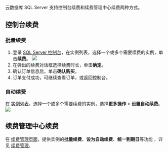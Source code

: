 
云数据库 SQL Server 支持控制台续费和续费管理中心续费两种方式。

## 控制台续费
### 批量续费
1. 登录 [SQL Server 控制台](https://console.cloud.tencent.com/sqlserver)，在实例列表，选择一个或多个需要续费的实例，单击**续费**。
![](https://main.qcloudimg.com/raw/ee2279c01198884739ec5ee7a95dbe46.png)
2. 在弹出的续费对话框选择续费时长，单击**确定**。
3. 确认订单信息后，单击**确认购买**。
4. 订单支付成功，可继续查看订单，或返回控制台。

### 自动续费
在 [实例列表](https://console.cloud.tencent.com/sqlserver)，选择一个或多个需要续费的实例，选择**更多操作** > **设置自动续费**。
![](https://main.qcloudimg.com/raw/fe4108c1b3899c33418a29844aaa7bc2.png)

## 续费管理中心续费
在 [续费管理页面](https://console.cloud.tencent.com/account/renewal)，提供实例的**批量续费**、**设为自动续费**、**统一到期日**等功能 ，详见 [续费管理](https://cloud.tencent.com/document/product/555/7454)。


